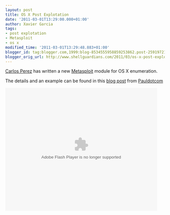 ```yaml
---
layout: post
title: OS X Post Explotation
date: '2011-03-01T13:29:00.000+01:00'
author: Xavier Garcia
tags:
- post explotation
- Metasploit
- os x
modified_time: '2011-03-01T13:29:48.883+01:00'
blogger_id: tag:blogger.com,1999:blog-8534555958859253862.post-2591972159258172198
blogger_orig_url: http://www.shellguardians.com/2011/03/os-x-post-explotation.html
---
```

[Carlos Perez](http://www.darkoperator.com/) has written a new [Metasploit](http://www.metasploit.com/framework/) module for OS X enumeration.  
  
The details and an example can be found in this [blog post](http://pauldotcom.com/2011/03/post-exploitation-os-x-style.html) from [Pauldotcom](http://pauldotcom.com/)

<embed allowfullscreen="true" allowscriptaccess="always" height="390" src="http://blip.tv/play/hr4jgqeAIAI" type="application/x-shockwave-flash" width="480"/>
